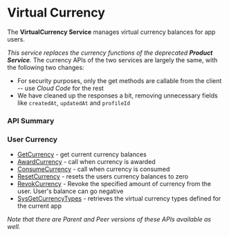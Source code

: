 # Virtual Currency



The **VirtualCurrency Service** manages virtual currency balances for app users. 

*This service replaces the currency functions of the deprecated **Product Service**.* The currency APIs of the two services are largely the same, with the following two changes:

* For security purposes, only the get methods are callable from the client -- use *Cloud Code* for the rest
* We have cleaned up the responses a bit, removing unnecessary fields like `createdAt`, `updatedAt` and `profileId`
### API Summary

### User Currency

* [GetCurrency](/api/capi/virtualcurrency/getcurrency) - get current currency balances
* [AwardCurrency](/api/capi/virtualcurrency/awardcurrency) - call when currency is awarded
* [ConsumeCurrency](/api/capi/virtualcurrency/consumecurrency) - call when currency is consumed
* [ResetCurrency](/api/capi/virtualcurrency/resetcurrency) - resets the users currency balances to zero
* [RevokCurrency](/api/capi/virtualcurrency/revokecurrency) - Revoke the specified amount of currency from the user. User's balance can go negative
* [SysGetCurrencyTypes](/api/capi/virtualcurrency/sysgetcurrencytypes) - retrieves the virtual currency types defined for the current app

*Note that there are Parent and Peer versions of these APIs available as well.*

<DocCardList />